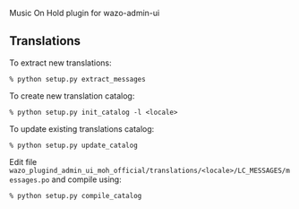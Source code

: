 Music On Hold plugin for wazo-admin-ui

Translations
------------

To extract new translations:

    % python setup.py extract_messages

To create new translation catalog:

    % python setup.py init_catalog -l <locale>

To update existing translations catalog:

    % python setup.py update_catalog

Edit file `wazo_plugind_admin_ui_moh_official/translations/<locale>/LC_MESSAGES/messages.po` and compile
using:

    % python setup.py compile_catalog
